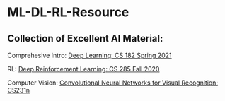 # ML-DL-RL-Resource

## Collection of Excellent AI Material:

Comprehesive Intro: [Deep Learning: CS 182 Spring 2021](https://youtu.be/rSY1pVGdZ4I)

RL: [Deep Reinforcement Learning: CS 285 Fall 2020](https://youtu.be/JHrlF10v2Og)

Computer Vision: [Convolutional Neural Networks for Visual Recognition: CS231n](https://youtu.be/vT1JzLTH4G4)

